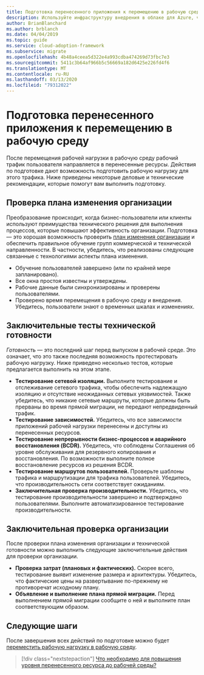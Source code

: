 ```yaml
---
title: Подготовка перенесенного приложения к перемещению в рабочую среду
description: Используйте инфраструктуру внедрения в облаке для Azure, чтобы понять, как подготовить перенесенное приложение для повышения уровня рабочей среды.
author: BrianBlanchard
ms.author: brblanch
ms.date: 04/04/2019
ms.topic: guide
ms.service: cloud-adoption-framework
ms.subservice: migrate
ms.openlocfilehash: 4b48a4ceea5d322e4a993cdba474269d73fbc7e3
ms.sourcegitcommit: 5411c3b64af966b5c56669a182d6425e226fd4f6
ms.translationtype: MT
ms.contentlocale: ru-RU
ms.lasthandoff: 03/13/2020
ms.locfileid: "79312022"
---
```

# <a name="prepare-a-migrated-application-for-production-promotion"></a>Подготовка перенесенного приложения к перемещению в рабочую среду

После перемещения рабочей нагрузки в рабочую среду рабочий трафик пользователя направляется в перенесенные ресурсы. Действия по подготовке дают возможность подготовить рабочую нагрузку для этого трафика. Ниже приведены некоторые деловые и технические рекомендации, которые помогут вам выполнить подготовку.

## <a name="validate-the-business-change-plan"></a>Проверка плана изменения организации

Преобразование происходит, когда бизнес-пользователи или клиенты используют преимущества технического решения для выполнения процессов, которые повышают эффективность организации. Подготовка — это хорошая возможность проверить [план изменения организации](./business-change-plan.md) и обеспечить правильное обучение групп коммерческой и технической направленности. В частности, убедитесь, что реализованы следующие связанные с технологиями аспекты плана изменения.

- Обучение пользователей завершено (или по крайней мере запланировано).
- Все окна простоя известны и утверждены.
- Рабочие данные были синхронизированы и проверены пользователями.
- Проверено время перемещения в рабочую среду и внедрения. Убедитесь, пользователи знают о временных шкалах и изменениях.

## <a name="final-technical-readiness-tests"></a>Заключительные тесты технической готовности

*Готовность* — это последний шаг перед выпуском в рабочей среде. Это означает, что это также последняя возможность протестировать рабочую нагрузку. Ниже приведено несколько тестов, которые предлагается выполнить на этом этапе.

- **Тестирование сетевой изоляции.** Выполните тестирование и отслеживание сетевого трафика, чтобы обеспечить надлежащую изоляцию и отсутствие неожиданных сетевых уязвимостей. Также убедитесь, что никакие сетевые маршруты, которые должны быть прерваны во время прямой миграции, не передают непредвиденный трафик.
- **Тестирование зависимостей.** Убедитесь, что все зависимости приложений рабочей нагрузки перенесены и доступны из перенесенных ресурсов.
- **Тестирование непрерывности бизнес-процессов и аварийного восстановления (BCDR).** Убедитесь, что соблюдены Соглашения об уровне обслуживания для резервного копирования и восстановления. По возможности выполните полное восстановление ресурсов из решения BCDR.
- **Тестирование маршрутов пользователей.** Проверьте шаблоны трафика и маршрутизации для трафика пользователей. Убедитесь, что производительность сети соответствует ожиданиям.
- **Заключительная проверка производительности.** Убедитесь, что тестирование производительности завершено и подтверждено пользователями. Выполните автоматизированное тестирование производительности.

## <a name="final-business-validation"></a>Заключительная проверка организации

После проверки плана изменения организации и технической готовности можно выполнить следующие заключительные действия для проверки организации.

- **Проверка затрат (плановых и фактических).** Скорее всего, тестирование выявит изменение размера и архитектуры. Убедитесь, что фактические цены на развертывание по-прежнему не противоречат исходному плану.
- **Объявление и выполнение плана прямой миграции.** Перед выполнением прямой миграции сообщите о ней и выполните план соответствующим образом.

## <a name="next-steps"></a>Следующие шаги

После завершения всех действий по подготовке можно будет [переместить рабочую нагрузку в рабочую среду](./promote.md).

> [!div class="nextstepaction"]
> [Что необходимо для повышения уровня перенесенного ресурса до рабочей среды?](./promote.md)
